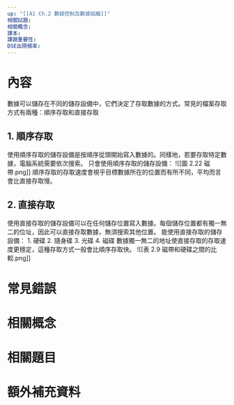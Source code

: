 ```yaml
---
up: "[[A1 Ch.2 數據控制及數據組織]]"
相關試題: 
相關概念: 
課本: 
課題重要性: 
DSE出現頻率:
---
```

# 內容
數據可以儲存在不同的儲存設備中，它們決定了存取數據的方式。常見的檔案存取方式有兩種：順序存取和直接存取

## 1. 順序存取
使用順序存取的儲存設備是按順序從頭開始寫入數據的。同樣地，若要存取特定數據，電腦系統需要依次搜索。
只會使用順序存取的儲存設備：
![[圖 2.22 磁帶.png]]
順序存取的存取速度會視乎目標數據所在的位置而有所不同，平均而言會比直接存取慢。

## 2. 直接存取
使用直接存取的儲存設備可以在任何儲存位置寫入數據。每個儲存位置都有獨一無二的位址，因此可以直接存取數據，無須搜索其他位置。
能使用直接存取的儲存設備：
	1. 硬碟
	2. 隨身碟
	3. 光碟
	4. 磁碟
數據獨一無二的地址使直接存取的存取速度更穩定，這種存取方式一般會比順序存取快。
![[表 2.9 磁帶和硬碟之間的比較.png]]


# 常見錯誤
# 相關概念

# 相關題目
# 額外補充資料